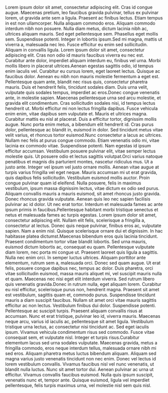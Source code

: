 Lorem ipsum dolor sit amet, consectetur adipiscing elit. Cras id congue augue. Maecenas pretium, leo faucibus gravida pulvinar, tellus ex pulvinar lorem, ut gravida ante sem a ligula. Praesent ac finibus lectus. Etiam tempus in est non ullamcorper. Nulla aliquam commodo eros. Aliquam commodo interdum nibh non posuere. Nulla diam metus, dictum lacinia nibh ac, ultrices aliquam mauris. Sed eget pellentesque sem. Phasellus eget mollis sem. Suspendisse potenti. Integer in lobortis ipsum.Sed mi magna, mattis ut viverra a, malesuada nec leo. Fusce efficitur eu enim sed sollicitudin. Aliquam in convallis ligula. Lorem ipsum dolor sit amet, consectetur adipiscing elit. Cras non odio id mauris faucibus viverra eu nec est. Curabitur ante dolor, imperdiet aliquam interdum eu, finibus vel urna. Morbi mollis libero in placerat ultrices.Aenean egestas sagittis odio, id tempus enim iaculis vel. Curabitur eu cursus lorem, eget laoreet lectus. Quisque ac faucibus dolor. Aenean eu nibh non mauris molestie fermentum a eget est. Pellentesque quam ante, blandit nec risus quis, consectetur pharetra mauris. Duis et hendrerit felis, tincidunt sodales diam. Duis urna velit, vulputate quis sodales tempus, imperdiet ac eros.Donec congue venenatis ante, in molestie sapien. Maecenas pellentesque urna sed arcu molestie, et gravida elit condimentum. Cras sollicitudin sodales nisi, id tempus lectus hendrerit ut. Morbi efficitur mi non lectus fringilla dapibus. Fusce vehicula enim enim, vitae dapibus sem vulputate et. Mauris et ultrices magna. Curabitur mattis eu nisl at placerat. Duis a efficitur tortor, dignissim mollis augue. Nunc porta enim metus, a bibendum elit hendrerit id. Cras purus dolor, pellentesque ac blandit in, euismod in dolor. Sed tincidunt metus vitae velit varius, et rhoncus tortor euismod.Nunc consectetur a lacus ac ultrices. Nullam nec felis at purus congue commodo. Etiam venenatis odio mi, vitae lacinia ex commodo vitae. Suspendisse potenti. Nam egestas id ipsum efficitur accumsan. Vestibulum posuere pulvinar elit, vitae semper lectus molestie quis. Ut posuere odio et lectus sagittis volutpat.Orci varius natoque penatibus et magnis dis parturient montes, nascetur ridiculus mus. Ut a justo ante. Integer vel ipsum vel justo ornare mollis. Aenean vitae augue at turpis varius fringilla vel eget neque. Mauris accumsan mi ut erat gravida, quis dapibus felis sollicitudin. Vestibulum euismod mollis auctor. Proin congue pulvinar quam id eleifend. Nulla posuere, felis in maximus vestibulum, ipsum massa dignissim lectus, vitae dictum ex odio sed purus. Aliquam convallis mauris a mauris euismod, sit amet rhoncus justo gravida. Donec rhoncus gravida vulputate. Aenean quis leo nec sapien facilisis pulvinar ac id dolor. Ut nec erat tortor. Interdum et malesuada fames ac ante ipsum primis in faucibus.Pellentesque habitant morbi tristique senectus et netus et malesuada fames ac turpis egestas. Lorem ipsum dolor sit amet, consectetur adipiscing elit. Nullam elit felis, scelerisque a fringilla a, consectetur at lectus. Donec quis neque pulvinar, finibus eros ac, vulputate sapien. Nam a enim nisl. Quisque scelerisque ornare dui et dignissim. In hac habitasse platea dictumst.Maecenas bibendum eros quis lacinia tincidunt. Praesent condimentum tortor vitae blandit lobortis. Sed urna mauris, euismod dictum lobortis ac, consequat eu quam. Pellentesque vulputate diam lorem, nec porta mi congue ut. Praesent laoreet quis ligula a sagittis. Nulla nec enim orci. In semper luctus ultrices. Aliquam porttitor ante elementum, rutrum sem a, malesuada orci. Donec sed quam augue. Ut erat felis, posuere congue dapibus nec, tempus ac dolor. Duis pharetra, orci vitae sollicitudin euismod, massa mauris aliquet mi, vel suscipit mauris nulla et quam. Maecenas nec nisi eget elit interdum viverra. Sed rutrum libero quis venenatis gravida.Donec in rutrum nulla, eget aliquam lorem. Curabitur eu nisl efficitur, scelerisque purus non, hendrerit magna. Praesent sit amet est vestibulum, sagittis quam et, commodo purus. Suspendisse tincidunt mauris a diam suscipit faucibus. Nullam sit amet orci vitae mauris sagittis efficitur ac non lectus. Vestibulum finibus dui dolor. Suspendisse potenti. Pellentesque ac suscipit turpis. Praesent aliquam convallis risus at accumsan. Nunc et erat tristique, pulvinar leo id, viverra mauris. Maecenas neque arcu, varius id iaculis ac, pellentesque sit amet ligula. Vestibulum tristique urna lectus, ac consectetur nisi tincidunt ac. Sed eget iaculis ipsum. Vivamus vehicula condimentum risus sed commodo. Fusce vitae consequat sem, et vulputate nisl. Integer et turpis risus.Curabitur elementum lacus sed urna sodales vulputate. Maecenas gravida, metus a fringilla commodo, eros neque interdum tellus, malesuada ornare nibh mi sed eros. Aliquam pharetra metus luctus bibendum aliquam. Aliquam sed magna varius justo venenatis tincidunt non nec enim. Donec vel lectus id lorem vestibulum convallis. Vivamus faucibus nisl vel nunc venenatis, ut blandit nulla luctus. Nunc sit amet tortor dui. Aenean pulvinar ac urna ut efficitur. Vivamus convallis faucibus euismod. Nulla quis ipsum suscipit, venenatis nunc et, tempor ante. Quisque euismod, ligula vel imperdiet pellentesque, felis turpis maximus urna, vel molestie nisl sem quis nisl. 
